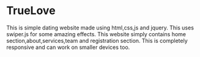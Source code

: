 # TrueLove
This is simple dating website made using html,css,js and jquery.
This uses swiper.js for some amazing effects.
This website simply contains home section,about,services,team and registration section.
This is completely responsive and can work on smaller devices too.
